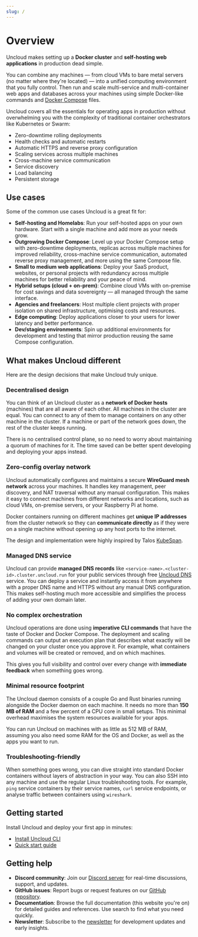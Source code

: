 ```yaml
---
slug: /
---
```


# Overview

Uncloud makes setting up a **Docker cluster** and **self-hosting web applications** in production dead simple.

You can combine any machines — from cloud VMs to bare metal servers (no matter where they're located) — into a unified
computing environment that you fully control. Then run and scale multi-service and multi-container web apps and
databases across your machines using simple Docker-like commands
and [Docker Compose](https://docs.docker.com/reference/compose-file/) files.

Uncloud covers all the essentials for operating apps in production without overwhelming you with the complexity of
traditional container orchestrators like Kubernetes or Swarm:

* Zero-downtime rolling deployments
* Health checks and automatic restarts
* Automatic HTTPS and reverse proxy configuration
* Scaling services across multiple machines
* Cross-machine service communication
* Service discovery
* Load balancing
* Persistent storage

## Use cases

Some of the common use cases Uncloud is a great fit for:

- **Self-hosting and Homelabs**: Run your self-hosted apps on your own hardware. Start with a single machine and add
  more as your needs grow.
- **Outgrowing Docker Compose**: Level up your Docker Compose setup with zero-downtime deployments, replicas across
  multiple machines for improved reliability, cross-machine service communication, automated reverse proxy management,
  and more using the same Compose file.
- **Small to medium web applications**: Deploy your SaaS product, websites, or personal projects with redundancy across
  multiple machines for better reliability and your peace of mind.
- **Hybrid setups (cloud + on-prem)**: Combine cloud VMs with on-premise for cost savings and data sovereignty — all
  managed through the same interface.
- **Agencies and freelancers**: Host multiple client projects with proper isolation on shared infrastructure, optimising
  costs and resources.
- **Edge computing**: Deploy applications closer to your users for lower latency and better performance.
- **Dev/staging environments**: Spin up additional environments for development and testing that mirror production
  reusing the same Compose configuration.

## What makes Uncloud different

Here are the design decisions that make Uncloud truly unique.

### Decentralised design

You can think of an Uncloud cluster as a **network of Docker hosts** (machines) that are all aware of each other. All
machines in the cluster are equal. You can connect to any of them to manage containers on any other machine in the
cluster. If a machine or part of the network goes down, the rest of the cluster keeps running.

There is no centralised control plane, so no need to worry about maintaining a quorum of machines for it. The time saved
can be better spent developing and deploying your apps instead.

### Zero-config overlay network

Uncloud automatically configures and maintains a secure **WireGuard mesh network** across your machines. It handles key
management, peer discovery, and NAT traversal without any manual configuration. This makes it easy to connect machines
from different networks and locations, such as cloud VMs, on-premise servers, or your Raspberry Pi at home.

Docker containers running on different machines get **unique IP addresses** from the cluster network so they can
**communicate directly** as if they were on a single machine without opening up any host ports to the internet.

The design and implementation were highly inspired by
Talos [KubeSpan](https://www.talos.dev/v1.10/talos-guides/network/kubespan/).

### Managed DNS service

Uncloud can provide **managed DNS records** like `<service-name>.<cluster-id>.cluster.uncloud.run` for your public
services through free [Uncloud DNS](https://github.com/psviderski/uncloud-dns) service. You can deploy a service and
instantly access it from anywhere with a proper DNS name and HTTPS without any manual DNS configuration. This makes
self-hosting much more accessible and simplifies the process of adding your own domain later.

### No complex orchestration

Uncloud operations are done using **imperative CLI commands** that have the taste of Docker and Docker Compose. The
deployment and scaling commands can output an execution plan that describes what exactly will be changed on your cluster
once you approve it. For example, what containers and volumes will be created or removed, and on which machines.

This gives you full visibility and control over every change with **immediate feedback** when something goes wrong.

### Minimal resource footprint

The Uncloud daemon consists of a couple Go and Rust binaries running alongside the Docker daemon on each machine. It
needs no more than **150 MB of RAM** and a few percent of a CPU core in small setups. This minimal overhead maximises
the system resources available for your apps.

You can run Uncloud on machines with as little as 512 MB of RAM, assuming you also need some RAM for the OS and Docker,
as well as the apps you want to run.

### Troubleshooting-friendly

When something goes wrong, you can dive straight into standard Docker containers without layers of abstraction in your
way. You can also SSH into any machine and use the regular Linux troubleshooting tools. For example, `ping` service
containers by their service names, `curl` service endpoints, or analyse traffic between containers using `wireshark`.

## Getting started

Install Uncloud and deploy your first app in minutes:

* [Install Uncloud CLI](./2-getting-started/1-installation.md)
* [Quick start guide](./2-getting-started/2-quick-start.md)

## Getting help

* **Discord community**: Join our [Discord server](https://discord.gg/eR35KQJhPu) for real-time discussions, support,
  and updates.
* **GitHub issues**: Report bugs or request features on our [GitHub repository](https://github.com/psviderski/uncloud).
* **Documentation**: Browse the full documentation (this website you're on) for detailed guides and references. Use
  search to find what you need quickly.
* **Newsletter**: Subscribe to the [newsletter](https://uncloud.run/#subscribe) for development updates and early
  insights.
